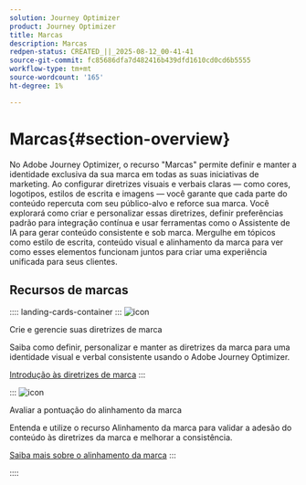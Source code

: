 ```yaml
---
solution: Journey Optimizer
product: Journey Optimizer
title: Marcas
description: Marcas
redpen-status: CREATED_||_2025-08-12_00-41-41
source-git-commit: fc85686dfa7d482416b439dfd1610cd0cd6b5555
workflow-type: tm+mt
source-wordcount: '165'
ht-degree: 1%

---
```



# Marcas{#section-overview}

No Adobe Journey Optimizer, o recurso &quot;Marcas&quot; permite definir e manter a identidade exclusiva da sua marca em todas as suas iniciativas de marketing. Ao configurar diretrizes visuais e verbais claras — como cores, logotipos, estilos de escrita e imagens — você garante que cada parte do conteúdo repercuta com seu público-alvo e reforce sua marca. Você explorará como criar e personalizar essas diretrizes, definir preferências padrão para integração contínua e usar ferramentas como o Assistente de IA para gerar conteúdo consistente e sob marca. Mergulhe em tópicos como estilo de escrita, conteúdo visual e alinhamento da marca para ver como esses elementos funcionam juntos para criar uma experiência unificada para seus clientes.

## Recursos de marcas

:::: landing-cards-container
:::
![icon](https://cdn.experienceleague.adobe.com/icons/circle-play.svg?lang=pt-BR)

Crie e gerencie suas diretrizes de marca

Saiba como definir, personalizar e manter as diretrizes da marca para uma identidade visual e verbal consistente usando o Adobe Journey Optimizer.

[Introdução às diretrizes de marca](../using/content-management/brands.md)
:::

:::
![icon](https://cdn.experienceleague.adobe.com/icons/list-check.svg?lang=pt-BR)

Avaliar a pontuação do alinhamento da marca

Entenda e utilize o recurso Alinhamento da marca para validar a adesão do conteúdo às diretrizes da marca e melhorar a consistência.

[Saiba mais sobre o alinhamento da marca](../using/content-management/brands-score.md)
:::

::::

